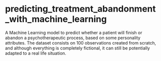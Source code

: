 # predicting_treatment_abandonment_with_machine_learning
A Machine Learning model to predict whether a patient will finish or abandon a psychotherapeutic process, based on some personality attributes. The dataset consists on 100 observations created from scratch, and although everything is completely fictional, it can still be potentially adapted to a real life situation.
